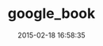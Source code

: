 ---
layout: post
title:  "google_book"
repo:   "rajcybage/google_book"
date:   2015-02-18 16:58:35
gemurl: https://github.com/rajcybage/google_book
---